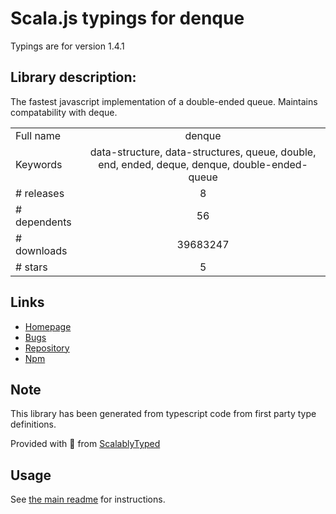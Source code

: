 
# Scala.js typings for denque

Typings are for version 1.4.1

## Library description:
The fastest javascript implementation of a double-ended queue. Maintains compatability with deque.

|                    |                 |
| ------------------ | :-------------: |
| Full name          | denque |
| Keywords           | data-structure, data-structures, queue, double, end, ended, deque, denque, double-ended-queue |
| # releases         | 8 |
| # dependents       | 56 |
| # downloads        | 39683247 |
| # stars            | 5 |

## Links
- [Homepage](https://github.com/invertase/denque#readme)
- [Bugs](https://github.com/invertase/denque/issues)
- [Repository](https://github.com/invertase/denque)
- [Npm](https://www.npmjs.com/package/denque)
    


## Note
This library has been generated from typescript code from first party type definitions.

Provided with :purple_heart: from [ScalablyTyped](https://github.com/oyvindberg/ScalablyTyped)

## Usage
See [the main readme](../../readme.md) for instructions.


